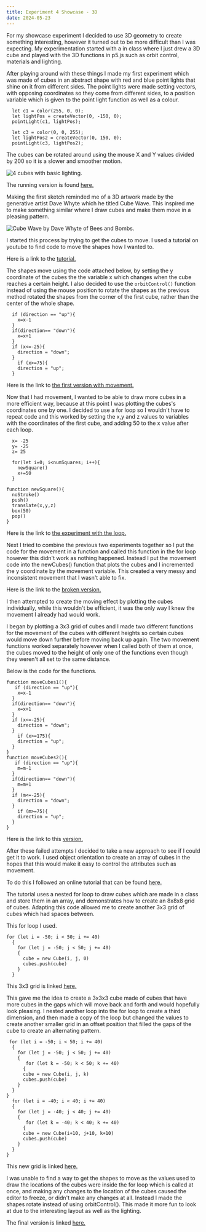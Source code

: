 ```yaml
---
title: Experiment 4 Showcase - 3D
date: 2024-05-23
---
```


For my showcase experiment I decided to use 3D geometry to create something interesting, however it turned out to be more difficult than I was expecting. My experimentation started with a in class where I just drew a 3D cube and played with the 3D functions in p5.js such as orbit control, materials and lighting.  

After playing around with these things I made my first experiment which was made of cubes in an abstract shape with red and blue point lights that shine on it from different sides. The point lights were made setting vectors, with opposing coordinates so they come from different sides, to a position variable which is given to the point light function as well as a colour.

```
  let c1 = color(255, 0, 0);
  let lightPos = createVector(0, -150, 0);
  pointLight(c1, lightPos);
  
  let c3 = color(0, 0, 255);
  let lightPos2 = createVector(0, 150, 0);
  pointLight(c3, lightPos2);
```

The cubes can be rotated around using the mouse X and Y values divided by 200 so it is a slower and smoother motion.

![4 cubes with basic lighting.](/Coding-Blog/images/3d/3d_1_pic.png) 

The running version is found [here.](/Coding-Blog/CreativeCode/3d_1_new/index.html)


Making the first sketch reminded me of a 3D artwork made by the generative artist Dave Whyte which he titled Cube Wave. This inspired me to make something similar where I draw cubes and make them move in a pleasing pattern.

![Cube Wave by Dave Whyte of Bees and Bombs.](/Coding-Blog/images/3d/cube_wave.gif) 

I started this process by trying to get the cubes to move. I used a tutorial on youtube to find code to move the shapes how I wanted to.

Here is a link to the [tutorial.](https://www.youtube.com/watch?v=xB6-NC_nKKY)

The shapes move using the code attached below, by setting the y coordinate of the cubes the the variable x which changes when the cube reaches a certain height. I also decided to use the `orbitControl()` function instead of using the mouse position to rotate the shapes as the previous method rotated the shapes from the corner of the first cube, rather than the center of the whole shape.

```
  if (direction == "up"){
    x=x-1
  }
  if(direction== "down"){
    x=x+1
  }
  if (x<=-25){
    direction = "down";
  }
    if (x>=75){
    direction = "up";
  }
```

Here is the link to [the first version with movement.](/Coding-Blog/CreativeCode/3d_moving_shapes_1/index.html)

Now that I had movement, I wanted to be able to draw more cubes in a more efficient way, because at this point I was plotting the cubes's coordinates one by one. I decided to use a for loop so I wouldn't have to repeat code and this worked by setting the x,y and z values to variables with the coordinates of the first cube, and adding 50 to the x value after each loop.

```
  x= -25
  y= -25
  z= 25

  for(let i=0; i<numSquares; i++){
    newSquare()
    x+=50
  }

function newSquare(){
  noStroke()
  push()
  translate(x,y,z)
  box(50)
  pop()
}
```

Here is the link to [the experiment with the loop.](/Coding-Blog/CreativeCode/3d_loop/index.html)

Next I tried to combine the previous two experiments together so I put the code for the movement in a function and called this function in the for loop however this didn't work as nothing happened. Instead I put the movement code into the newCubes() function that plots the cubes and I incremented the y coordinate by the movement variable. This created a very messy and inconsistent movement that I wasn't able to fix. 

Here is the link to the [broken version.](/Coding-Blog/CreativeCode/3d_loop_movement_broken/index.html)


I then attempted to create the moving effect by plotting the cubes individually, while this wouldn't be efficient, it was the only way I knew the movement I already had would work. 

I began by plotting a 3x3 grid of cubes and I made two different functions for the movement of the cubes with different heights so certain cubes would move down further before moving back up again. The two movement functions worked separately however when I called both of them at once, the cubes moved to the height of only one of the functions even though they weren't all set to the same distance. 

Below is the code for the functions.  

```
function moveCubes1(){
   if (direction == "up"){
    x=x-1
  }
  if(direction== "down"){
    x=x+1
  }
  if (x<=-25){
    direction = "down";
  }
    if (x>=175){
    direction = "up";
  }
}
function moveCubes2(){
   if (direction == "up"){
    m=m-1
  }
  if(direction== "down"){
    m=m+1
  }
  if (m<=-25){
    direction = "down";
  }
    if (m>=75){
    direction = "up";
  }
}
```

Here is the link to this [version.](/Coding-Blog/CreativeCode/3d_moving_shapes_broken_3/index.html)



After these failed attempts I decided to take a new approach to see if I could get it to work. I used object orientation to create an array of cubes in the hopes that this would make it easy to control the attributes such as movement.

To do this I followed an online tutorial that can be found [here.](https://medium.com/@thehappycoder42/3d-art-tutorial-2-3d-arrays-e220a1150f0d)


The tutorial uses a nested for loop to draw cubes which are made in a class and store them in an array, and demonstrates how to create an 8x8x8 grid of cubes. Adapting this code allowed me to create another 3x3 grid of cubes which had spaces between.

This for loop I used.
```
for (let i = -50; i < 50; i += 40)
  {
    for (let j = -50; j < 50; j += 40)
    {
      cube = new Cube(i, j, 0)
      cubes.push(cube)
    }
  }
```

This 3x3 grid is linked [here.](/Coding-Blog/CreativeCode/3d_oo_1.2/index.html)

This gave me the idea to create a 3x3x3 cube made of cubes that have more cubes in the gaps which will move back and forth and would hopefully look pleasing. I nested another loop into the for loop to create a third dimension, and then made a copy of the loop but changed the values to create another smaller grid in an offset position that filled the gaps of the cube to create an alternating pattern.

```
 for (let i = -50; i < 50; i += 40)
  {
    for (let j = -50; j < 50; j += 40)
    {
       for (let k = -50; k < 50; k += 40)
      {
      cube = new Cube(i, j, k)
      cubes.push(cube)
    }
  }
}
  for (let i = -40; i < 40; i += 40)
  {
    for (let j = -40; j < 40; j += 40)
    {
       for (let k = -40; k < 40; k += 40)
      {
      cube = new Cube(i+10, j+10, k+10)
      cubes.push(cube)
    }
  }
}
```
This new grid is linked [here.](/Coding-Blog/CreativeCode/3d_oo_1.51/index.html)


I was unable to find a way to get the shapes to move as the values used to draw the locations of the cubes were inside the for loop which is called at once, and making any changes to the location of the cubes caused the editor to freeze, or didn't make any changes at all. Instead I made the shapes rotate instead of using orbitControl(). This made it more  fun to look at due to the interesting layout as well as the lighting. 

The final version is linked [here.](/Coding-Blog/CreativeCode/3d_oo_rotation2/index.html)
